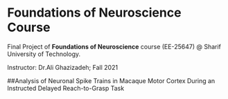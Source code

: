 # Foundations of Neuroscience Course

Final Project of **Foundations of Neuroscience** course (EE-25647) @ Sharif University of Technology.

Instructor: Dr.Ali Ghazizadeh; Fall 2021

##Analysis of Neuronal Spike Trains in Macaque Motor Cortex During an Instructed Delayed Reach-to-Grasp Task


